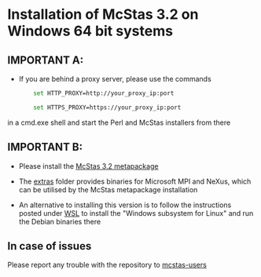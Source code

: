 # Installation of McStas 3.2 on Windows 64 bit systems


## IMPORTANT A:
* If you are behind a proxy server, please use the commands
	```bash
		set HTTP_PROXY=http://your_proxy_ip:port
	```
	```bash
		set HTTPS_PROXY=https://your_proxy_ip:port
	```
in a cmd.exe shell and start the Perl and McStas installers from there
	
## IMPORTANT B:
* Please install the [McStas 3.2 metapackage](https://download.mcstas.org/mcstas-3.2/windows/McStas-Metapackage-3.2-win64.exe)

* The [extras](https://download.mcstas.org/mcstas-3.2/windows/extras)
  folder provides binaries for Microsoft MPI and NeXus, which can be utilised by the McStas metapackage installation

* An alternative to installing this version is to follow the instructions
posted under [WSL](WSL/README.md) to install the 
"Windows subsystem for Linux" and run the Debian binaries there

## In case of issues
Please report any trouble with the repository to [mcstas-users](mailto:mcstas-users@mcstas.org)


